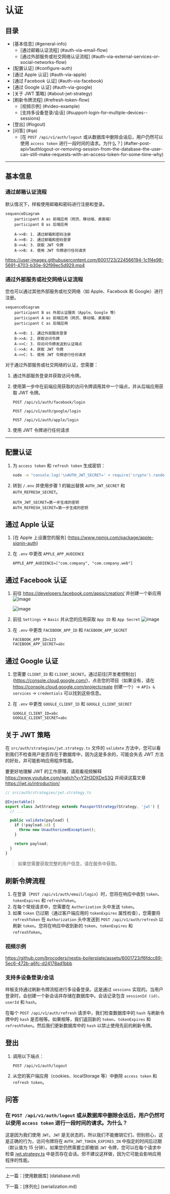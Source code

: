# 认证

## 目录 <!-- omit in toc -->

- [基本信息] (#general-info)
  - [通过邮箱认证流程] (#auth-via-email-flow)
  - [通过外部服务或社交网络认证流程] (#auth-via-external-services-or-social-networks-flow)
- [配置认证] (#configure-auth)
- [通过 Apple 认证] (#auth-via-apple)
- [通过 Facebook 认证] (#auth-via-facebook)
- [通过 Google 认证] (#auth-via-google)
- [关于 JWT 策略] (#about-jwt-strategy)
- [刷新令牌流程] (#refresh-token-flow)
  - [视频示例] (#video-example)
  - [支持多设备登录/会话] (#support-login-for-multiple-devices--sessions)
- [登出] (#logout)
- [问答] (#qa)
  - [在 `POST /api/v1/auth/logout` 或从数据库中删除会话后，用户仍然可以使用 `access token` 进行一段时间的请求。为什么？] (#after-post-apiv1authlogout-or-removing-session-from-the-database-the-user-can-still-make-requests-with-an-access-token-for-some-time-why)

---

## 基本信息

### 通过邮箱认证流程

默认情况下，样板使用邮箱和密码进行注册和登录。

```mermaid
sequenceDiagram
    participant A as 前端应用（网页、移动端、桌面端）
    participant B as 后端应用

    A->>B: 1. 通过邮箱和密码注册
    A->>B: 2. 通过邮箱和密码登录
    B->>A: 3. 获取 JWT 令牌
    A->>B: 4. 使用 JWT 令牌进行任何请求
```

<https://user-images.githubusercontent.com/6001723/224566194-1c1f4e98-5691-4703-b30e-92f99ec5d929.mp4>

### 通过外部服务或社交网络认证流程

您也可以通过其他外部服务或社交网络（如 Apple、Facebook 和 Google）进行注册。

```mermaid
sequenceDiagram
    participant B as 外部认证服务（Apple、Google 等）
    participant A as 前端应用（网页、移动端、桌面端）
    participant C as 后端应用

    A->>B: 1. 通过外部服务登录
    B->>A: 2. 获取访问令牌
    A->>C: 3. 将访问令牌发送到认证端点
    C->>A: 4. 获取 JWT 令牌
    A->>C: 5. 使用 JWT 令牌进行任何请求
```

对于通过外部服务或社交网络的认证，您需要：

1. 通过外部服务登录并获取访问令牌。
1. 使用第一步中在前端应用获取的访问令牌调用其中一个端点，并从后端应用获取 JWT 令牌。

   ```text
   POST /api/v1/auth/facebook/login

   POST /api/v1/auth/google/login

   POST /api/v1/auth/apple/login
   ```

1. 使用 JWT 令牌进行任何请求

---

## 配置认证

1. 为 `access token` 和 `refresh token` 生成密钥：

   ```bash
   node -e "console.log('\nAUTH_JWT_SECRET=' + require('crypto').randomBytes(256).toString('base64') + '\n\nAUTH_REFRESH_SECRET=' + require('crypto').randomBytes(256).toString('base64') + '\n\nAUTH_FORGOT_SECRET=' + require('crypto').randomBytes(256).toString('base64') + '\n\nAUTH_CONFIRM_EMAIL_SECRET=' + require('crypto').randomBytes(256).toString('base64'));"
   ```

1. 转到 `/.env` 并使用步骤 1 的输出替换 `AUTH_JWT_SECRET` 和 `AUTH_REFRESH_SECRET`。

   ```text
   AUTH_JWT_SECRET=第一步生成的密钥
   AUTH_REFRESH_SECRET=第一步生成的密钥
   ```

## 通过 Apple 认证

1. [在 Apple 上设置您的服务] (https://www.npmjs.com/package/apple-signin-auth)
1. 在 `.env` 中更改 `APPLE_APP_AUDIENCE`

   ```text
   APPLE_APP_AUDIENCE=["com.company", "com.company.web"]
   ```

## 通过 Facebook 认证

1. 前往 https://developers.facebook.com/apps/creation/ 并创建一个新应用
   <img alt="image" src="https://github.com/brocoders/nestjs-boilerplate/assets/6001723/05721db2-9d26-466a-ad7a-072680d0d49b">

   <img alt="image" src="https://github.com/brocoders/nestjs-boilerplate/assets/6001723/9f4aae18-61da-4abc-9304-821a0995a306">
2. 前往 `Settings` -> `Basic` 并从您的应用获取 `App ID` 和 `App Secret`
   <img alt="image" src="https://github.com/brocoders/nestjs-boilerplate/assets/6001723/b0fc7d50-4bc6-45d0-8b20-fda0b6c01ac2">
3. 在 `.env` 中更改 `FACEBOOK_APP_ID` 和 `FACEBOOK_APP_SECRET`

   ```text
   FACEBOOK_APP_ID=123
   FACEBOOK_APP_SECRET=abc
   ```

## 通过 Google 认证

1. 您需要 `CLIENT_ID` 和 `CLIENT_SECRET`。通过前往[开发者控制台] (https://console.cloud.google.com/)，点击您的项目（如果没有，请在 https://console.cloud.google.com/projectcreate 创建一个）-> `APIs & services` -> `credentials` 可以找到这些信息。
1. 在 `.env` 中更改 `GOOGLE_CLIENT_ID` 和 `GOOGLE_CLIENT_SECRET`

   ```text
   GOOGLE_CLIENT_ID=abc
   GOOGLE_CLIENT_SECRET=abc
   ```

## 关于 JWT 策略

在 `src/auth/strategies/jwt.strategy.ts` 文件的 `validate` 方法中，您可以看到我们不检查用户是否存在于数据库中，因为这是多余的，可能会失去 JWT 方法的好处，并可能影响应用程序性能。

要更好地理解 JWT 的工作原理，请观看视频解释 https://www.youtube.com/watch?v=Y2H3DXDeS3Q 并阅读这篇文章 https://jwt.io/introduction/

```typescript
// src/auth/strategies/jwt.strategy.ts

@Injectable()
export class JwtStrategy extends PassportStrategy(Strategy, 'jwt') {
  // ...

  public validate(payload) {
    if (!payload.id) {
      throw new UnauthorizedException();
    }

    return payload;
  }
}
```

> 如果您需要获取完整的用户信息，请在服务中获取。

## 刷新令牌流程

1. 在登录（`POST /api/v1/auth/email/login`）时，您将在响应中收到 `token`、`tokenExpires` 和 `refreshToken`。
1. 在每个常规请求中，您需要在 `Authorization` 头中发送 `token`。
1. 如果 `token` 已过期（通过客户端应用的 `tokenExpires` 属性检查），您需要将 `refreshToken` 在 `Authorization` 头中发送到 `POST /api/v1/auth/refresh` 以刷新 `token`。您将在响应中收到新的 `token`、`tokenExpires` 和 `refreshToken`。

### 视频示例

https://github.com/brocoders/nestjs-boilerplate/assets/6001723/f6fdcc89-5ec6-472b-a6fc-d24178ad1bbb

### 支持多设备登录/会话

样板支持通过刷新令牌流程进行多设备登录。这是通过 `sessions` 实现的。当用户登录时，会创建一个新会话并存储在数据库中。会话记录包含 `sessionId (id)`、`userId` 和 `hash`。

在每个 `POST /api/v1/auth/refresh` 请求中，我们检查数据库中的 `hash` 与刷新令牌中的 `hash` 是否相等。如果相等，我们返回新的 `token`、`tokenExpires` 和 `refreshToken`。然后我们更新数据库中的 `hash` 以禁止使用先前的刷新令牌。

## 登出

1. 调用以下端点：

   ```text
   POST /api/v1/auth/logout
   ```

2. 从您的客户端应用（cookies、localStorage 等）中删除 `access token` 和 `refresh token`。

## 问答

### 在 `POST /api/v1/auth/logout` 或从数据库中删除会话后，用户仍然可以使用 `access token` 进行一段时间的请求。为什么？

这是因为我们使用 `JWT`。`JWT` 是无状态的，所以我们不能撤销它们，但别担心，这是正确的行为，访问令牌将在 `AUTH_JWT_TOKEN_EXPIRES_IN` 中指定的时间后过期（默认值为 15 分钟）。如果您仍然需要立即撤销 `JWT` 令牌，您可以在每个请求中检查 [jwt.strategy.ts](https://github.com/brocoders/nestjs-boilerplate/blob/2896589f52d2df025f12069ba82ba4fac1db8ebd/src/auth/strategies/jwt.strategy.ts#L20-L26) 中是否存在会话。但不建议这样做，因为它可能会影响应用程序的性能。

---

上一篇：[使用数据库] (database.md)

下一篇：[序列化] (serialization.md)
